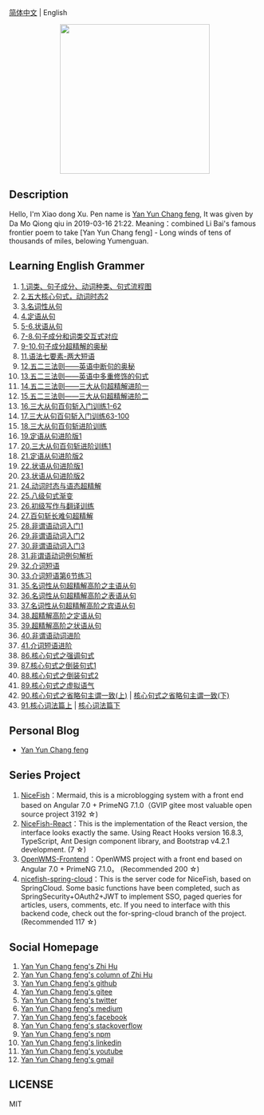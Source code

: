 [简体中文](README.md) |  English  

<p align="center">
    <img width="300" src="https://cdn.jsdelivr.net/gh/yanyunchangfeng/cdn@1.0/assets/img/blog/yycf/yanyunchangfeng.png">
</p>

##  Description
Hello, I'm Xiao dong Xu. Pen name is [Yan Yun Chang feng](https://yanyunchangfeng.com), It was given by Da Mo Qiong qiu in 2019-03-16 21:22. 
Meaning：combined Li Bai's famous frontier poem to take [Yan Yun Chang feng] - Long winds of tens of thousands of miles, belowing Yumenguan.
##  Learning English Grammer
1.  [1.词类、句子成分、动词种类、句式流程图](src/assets/img/lesson1.png) 
2.  [2.五大核心句式，动词时态2](src/assets/img/lesson2.png)   
3.  [3.名词性从句](src/assets/img/lesson3.png) 
4.  [4.定语从句](src/assets/img/lesson4.png)   
5.  [5-6.状语从句](src/assets/img/lesson5.png)   
6.  [7-8.句子成分和词类交互式对应](src/assets/img/lesson6.png)   
7.  [9-10.句子成分超精解的奥秘](src/assets/img/lesson7.png)   
8.  [11.语法七要素-两大短语](src/assets/img/lesson8.png)   
9.  [12.五二三法则——英语中断句的奥秘](src/assets/img/lesson9.png)   
10. [13.五二三法则——英语中多重修饰的句式](src/assets/img/lesson10.png)   
11. [14.五二三法则——三大从句超精解进阶一](src/assets/img/lesson11.png)   
12. [15.五二三法则——三大从句超精解进阶二](src/assets/img/lesson12.png)   
13. [16.三大从句百句斩入门训练1-62](src/assets/img/lesson13.png)   
14. [17.三大从句百句斩入门训练63-100](src/assets/img/lesson14.png)   
15. [18.三大从句百句斩进阶训练](src/assets/img/lesson15.png)   
16. [19.定语从句进阶版1](src/assets/img/lesson16.png)   
17. [20.三大从句百句斩进阶训练1](src/assets/img/lesson17.png)   
18. [21.定语从句进阶版2](src/assets/img/lesson18.png)   
19. [22.状语从句进阶版1](src/assets/img/lesson19.png)   
23. [23.状语从句进阶版2](src/assets/img/lesson23.png)   
24. [24.动词时态与语态超精解](src/assets/img/lesson24.png)   
25. [25.八级句式渐变](src/assets/img/lesson25.png)   
26. [26.初级写作与翻译训练](src/assets/img/lesson26.png)   
27. [27.百句斩长难句超精解](src/assets/img/lesson27.png)   
28. [28.非谓语动词入门1](src/assets/img/lesson28.png)   
29. [29.非谓语动词入门2](src/assets/img/lesson29.png)   
30. [30.非谓语动词入门3](src/assets/img/lesson30.png)   
31. [31.非谓语动词例句解析](src/assets/img/lesson31.png)   
32. [32.介词短语](src/assets/img/lesson32.png)   
33. [33.介词短语第6节练习](src/assets/img/lesson33.png) 
35. [35.名词性从句超精解高阶之主语从句](src/assets/img/lesson35.png)   
36. [36.名词性从句超精解高阶之表语从句](src/assets/img/lesson36.png)   
37. [37.名词性从句超精解高阶之宾语从句](src/assets/img/lesson37.png)   
38. [38.超精解高阶之定语从句](src/assets/img/lesson38.png)   
39. [39.超精解高阶之状语从句](src/assets/img/lesson39.png)   
40. [40.非谓语动词进阶](src/assets/img/lesson40.png)   
42. [41.介词短语进阶](src/assets/img/lesson42.png)   
86. [86.核心句式之强调句式](src/assets/img/lesson86.png)   
87. [87.核心句式之倒装句式1](src/assets/img/lesson87.png)   
88. [88.核心句式之倒装句式2](src/assets/img/lesson88.png)   
89. [89.核心句式之虚拟语气](src/assets/img/lesson89.png)   
90. [90.核心句式之省略句主谓一致(上)](src/assets/img/lesson90-1.png)   |  [核心句式之省略句主谓一致(下)](src/assets/img/lesson90-2.png) 
91. [91.核心词法篇上](src/assets/img/lesson91-1.png)   |    [核心词法篇下](src/assets/img/lesson91-2.png) 


## Personal Blog  

* [Yan Yun Chang feng](https://yanyunchangfeng.com) 

## Series Project

1. [NiceFish]( https://gitee.com/mumu-osc/NiceFish)：Mermaid, this is a microblogging system with a front end based on Angular 7.0 + PrimeNG 7.1.0（GVIP  gitee most valuable open source project 3192 ☆)
2. [NiceFish-React](https://github.com/damoqiongqiu/NiceFish-React)：This is the implementation of the React version, the interface looks exactly the same. Using React Hooks version 16.8.3, TypeScript, Ant Design component library, and Bootstrap v4.2.1 development.  (7 ☆)
3. [OpenWMS-Frontend](https://gitee.com/mumu-osc/OpenWMS-Frontend)：OpenWMS project with a front end based on Angular 7.0 + PrimeNG 7.1.0。  (Recommended 200 ☆)
4. [nicefish-spring-cloud](https://gitee.com/mumu-osc/nicefish-spring-cloud)：This is the server code for NiceFish, based on SpringCloud. Some basic functions have been completed, such as SpringSecurity+OAuth2+JWT to implement SSO, paged queries for articles, users, comments, etc. If you need to interface with this backend code, check out the for-spring-cloud branch of the project. (Recommended 117 ☆) 

## Social Homepage 

1.  [Yan Yun Chang feng's Zhi Hu](https://zhihu.com/people/hbxyxuxiaodong)  
2.  [Yan Yun Chang feng's column of Zhi Hu](https://zhuanlan.zhihu.com/yanyunchangfeng) 
3.  [Yan Yun Chang feng's github](https://github.com/yanyunchangfeng)  
4.  [Yan Yun Chang feng's gitee](https://gitee.com/yanyunchangfeng)  
5.  [Yan Yun Chang feng's twitter](https://twitter.com/yanyunchangfeng)  
6.  [Yan Yun Chang feng's medium](https://medium.com/@yanyunchangfeng)  
7.  [Yan Yun Chang feng's facebook](https://facebook.com/yanyunchangfeng)  
8.  [Yan Yun Chang feng's stackoverflow](http://stackoverflow.com/users/11366314)  
9.  [Yan Yun Chang feng's npm](https://npmjs.com/~yanyunchangfeng)  
10. [Yan Yun Chang feng's linkedin](https://www.linkedin.com/in/yanyunchangfeng)  
11. [Yan Yun Chang feng's youtube](https://www.youtube.com/channel/UCaz2-l8Bd8tTBf1q-2ww7VA)  
12. [Yan Yun Chang feng's gmail](mailto:yanyunchangfeng@gamil.com)

## LICENSE

MIT